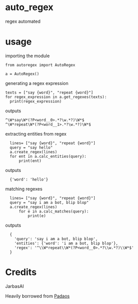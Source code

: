 # auto_regex
regex automated

# usage

importing the module

    from autoregex import AutoRegex

    a = AutoRegex()
  
generating a regex expression

    texts = ["say {word}", "repeat {word}"]
    for regex_expression in a.get_regexes(texts):
      print(regex_expression)
 
 outputs
 
    ^\W*say\W*(?P<word__0>.*?\w.*?)\W*$
    ^\W*repeat\W*(?P<word__1>.*?\w.*?)\W*$


extracting entities from regex

      lines= ["say {word}", "repeat {word}"]
      query = "say hello"
      a.create_regex(lines)
      for ent in a.calc_entities(query):
          print(ent)
          
outputs

      {'word': 'hello'}
      
      
matching regexes
      
      lines= ["say {word}", "repeat {word}"]
      query = "say i am a bot, blip blop"
      a.create_regex(lines)
          for e in a.calc_matches(query):
              print(e)
              
outputs

      {
        'query': 'say i am a bot, blip blop', 
        'entities': {'word': 'i am a bot, blip blop'}, 
        'regex': '^\\W*repeat\\W*(?P<word__0>.*?\\w.*?)\\W*$'
      }

    
# Credits

JarbasAI


Heavily borrowed from [Padaos](https://github.com/MatthewScholefield/padaos)
